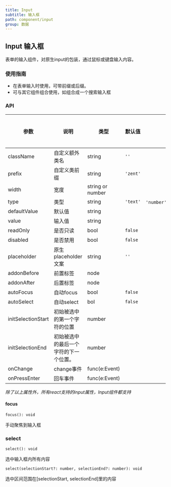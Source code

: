 ```yaml
---
title: Input
subtitle: 输入框
path: component/input
group: 数据
---
```


## Input 输入框

表单的输入组件，对原生input的包装，通过鼠标或键盘输入内容。

### 使用指南

- 在表单输入时使用，可带前缀或后缀。
- 可与其它组件组合使用，如组合成一个搜索输入框


### API

| 参数           | 说明              | 类型            | 默认值      | 备选值                     | 是否必填 |
| ------------ | --------------- | ------------- | -------- | ----------------------- | ---- |
| className    | 自定义额外类名         | string        | `''`     |                         | 否    |
| prefix       | 自定义类前缀          | string        | `'zent'` |                         | 否    |
| width       | 宽度          | string or number       |   |                         | 否    |
| type         | 类型          | string        | `'text'` | `'number'`、`'password'`、`'textarea'` | 否    |
| defaultValue | 默认值             | string        |          |                         | 否    |
| value        | 输入值             | string        |          |                         | 否    |
| readOnly     | 是否只读            | bool          | `false`  |                         | 否    |
| disabled     | 是否禁用            | bool          | `false`  |                         | 否    |
| placeholder  | 原生placeholder文案 | string        | `''`     |                         | 否    |
| addonBefore  | 前置标签            | node          |          |                         | 否    |
| addonAfter   | 后置标签            | node          |          |                         | 否    |
| autoFocus    | 自动focus          | bool          |  `false` |                     | 否    |
| autoSelect   | 自动select         | bol           |  `false` |                     | 否    |
| initSelectionStart | 初始被选中的第一个字符的位置 | number |          |                | 否     |
| initSelectionEnd | 初始被选中的最后一个字符的下一个位置。 | number |          |         | 否     |
| onChange     | change事件        | func(e:Event) |          |                         | 否    |
| onPressEnter | 回车事件            | func(e:Event) |          |                         | 否    |

_除了以上属性外，所有react支持的input属性，Input组件都支持_

#### focus

`focus(): void`

手动聚焦到输入框

### select
`select(): void`

选中输入框内所有内容

`select(selectionStart?: number, selectionEnd?: number): void`

选中区间范围在[selectionStart, selectionEnd]里的内容

<style>
.zent-input-wrapper {
    width: 200px;
    margin-bottom: 20px;
}
</style>
